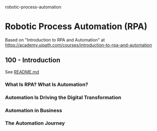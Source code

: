 robotic-process-automation
# Robotic Process Automation (RPA)

Based on "Introduction to RPA and Automation" at https://academy.uipath.com/courses/introduction-to-rpa-and-automation

## 100 - Introduction

See [README.md](./100/README.md)

### What Is RPA? What Is Automation?  

### Automation Is Driving the Digital Transformation  

### Automation in Business  

### The Automation Journey  
